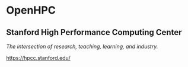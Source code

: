 # OpenHPC

## Stanford High Performance Computing Center

_The intersection of research, teaching, learning, and industry._

https://hpcc.stanford.edu/
